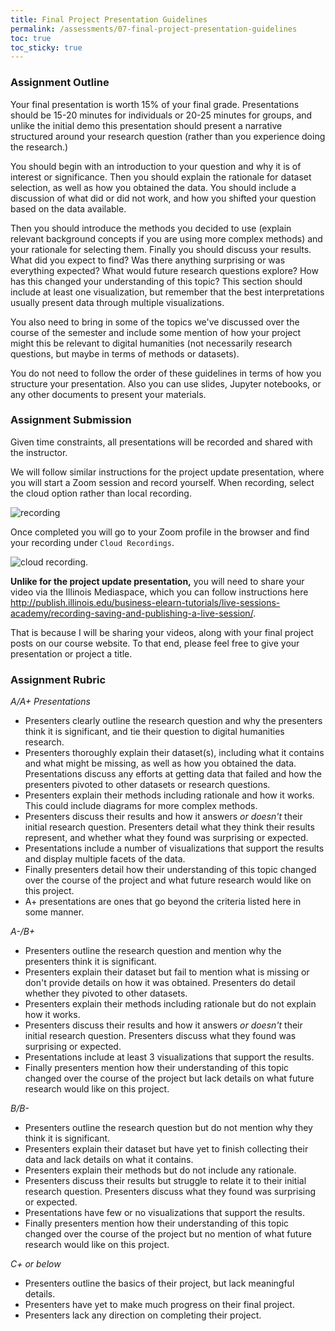 ```yaml
---
title: Final Project Presentation Guidelines
permalink: /assessments/07-final-project-presentation-guidelines
toc: true
toc_sticky: true
---
```


### Assignment Outline

Your final presentation is worth 15% of your final grade. Presentations should be 15-20 minutes for individuals or 20-25 minutes for groups, and unlike the initial demo this presentation should present a narrative structured around your research question (rather than you experience doing the research.)

You should begin with an introduction to your question and why it is of interest or significance. Then you should explain the rationale for dataset selection, as well as how you obtained the data. You should include a discussion of what did or did not work, and how you shifted your question based on the data available.

Then you should introduce the methods you decided to use (explain relevant background concepts if you are using more complex methods) and your rationale for selecting them. Finally you should discuss your results. What did you expect to find? Was there anything surprising or was everything expected? What would future research questions explore? How has this changed your understanding of this topic? This section should include at least one visualization, but remember that the best interpretations usually present data through multiple visualizations.

You also need to bring in some of the topics we've discussed over the course of the semester and include some mention of how your project might this be relevant to digital humanities (not necessarily research questions, but maybe in terms of methods or datasets).

You do not need to follow the order of these guidelines in terms of how you structure your presentation. Also you can use slides, Jupyter notebooks, or any other documents to present your materials. 

### Assignment Submission

Given time constraints, all presentations will be recorded and shared with the instructor.

We will follow similar instructions for the project update presentation, where you will start a Zoom session and record yourself. When recording, select the cloud option rather than local recording.

![recording](http://publish.illinois.edu/business-elearn-tutorials/files/2020/03/zoom-navigation-1.png)

Once completed you will go to your Zoom profile in the browser and find your recording under `Cloud Recordings`.

![cloud recording](http://publish.illinois.edu/business-elearn-tutorials/files/2020/03/Screen-Shot-2020-03-07-at-5.53.09-PM-768x229.png).

**Unlike for the project update presentation,** you will need to share your video via the Illinois Mediaspace, which you can follow instructions here <http://publish.illinois.edu/business-elearn-tutorials/live-sessions-academy/recording-saving-and-publishing-a-live-session/>.

That is because I will be sharing your videos, along with your final project posts on our course website. To that end, please feel free to give your presentation or project a title.

### Assignment Rubric

*A/A+ Presentations*

- Presenters clearly outline the research question and why the presenters think it is significant, and tie their question to digital humanities research.
- Presenters thoroughly explain their dataset(s), including what it contains and what might be missing, as well as how you obtained the data. Presentations discuss any efforts at getting data that failed and how the presenters pivoted to other datasets or research questions.
- Presenters explain their methods including rationale and how it works. This could include diagrams for more complex methods.
- Presenters discuss their results and how it answers *or doesn't* their initial research question. Presenters detail what they think their results represent, and whether what they found was surprising or expected.
- Presentations include a number of visualizations that support the results and display multiple facets of the data.
- Finally presenters detail how their understanding of this topic changed over the course of the project and what future research would like on this project.
- A+ presentations are ones that go beyond the criteria listed here in some manner.

*A-/B+*

- Presenters outline the research question and mention why the presenters think it is significant.
- Presenters explain their dataset but fail to mention what is missing or don't provide details on how it was obtained. Presenters do detail whether they pivoted to other datasets.
- Presenters explain their methods including rationale but do not explain how it works.
- Presenters discuss their results and how it answers *or doesn't* their initial research question. Presenters discuss what they found was surprising or expected.
- Presentations include at least 3 visualizations that support the results.
- Finally presenters mention how their understanding of this topic changed over the course of the project but lack details on what future research would like on this project.

*B/B-*

- Presenters outline the research question but do not mention why they think it is significant.
- Presenters explain their dataset but have yet to finish collecting their data and lack details on what it contains.
- Presenters explain their methods but do not include any rationale.
- Presenters discuss their results but struggle to relate it to their initial research question. Presenters discuss what they found was surprising or expected.
- Presentations have few or no visualizations that support the results.
- Finally presenters mention how their understanding of this topic changed over the course of the project but no mention of what future research would like on this project.

*C+ or below*

- Presenters outline the basics of their project, but lack meaningful details.
- Presenters have yet to make much progress on their final project.
- Presenters lack any direction on completing their project.


